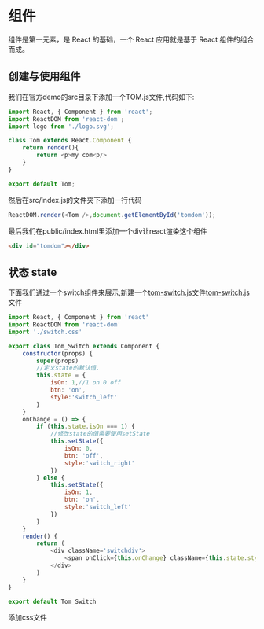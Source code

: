 # 组件

组件是第一元素，是 React 的基础，一个 React 应用就是基于 React 组件的组合而成。

## 创建与使用组件

我们在官方demo的src目录下添加一个TOM.js文件,代码如下:

```js
import React, { Component } from 'react';
import ReactDOM from 'react-dom';
import logo from './logo.svg';

class Tom extends React.Component {
    return render(){
        return <p>my com<p/>
    }
}

export default Tom;

```

然后在src/index.js的文件夹下添加一行代码

```js
ReactDOM.render(<Tom />,document.getElementById('tomdom'));
```

最后我们在public/index.html里添加一个div让react渲染这个组件

```html
<div id="tomdom"></div>
```

## 状态 state

下面我们通过一个switch组件来展示,新建一个[tom-switch.js](../demo/my-react/src/tom-switch.js)文件[tom-switch.js](/React/demo/my-react/src/tom-switch.js)文件

```js
import React, { Component } from 'react'
import ReactDOM from 'react-dom'
import './switch.css'

export class Tom_Switch extends Component {
    constructor(props) {
        super(props)
        //定义state的默认值.
        this.state = {
            isOn: 1,//1 on 0 off
            btn: 'on',
            style:'switch_left'
        }
    }
    onChange = () => {
        if (this.state.isOn === 1) {
            //修改state的值需要使用setState
            this.setState({
                isOn: 0,
                btn: 'off',
                style:'switch_right'
            })
        } else {
            this.setState({
                isOn: 1,
                btn: 'on',
                style:'switch_left'
            })
        }
    }
    render() {
        return (
            <div className='switchdiv'>
                <span onClick={this.onChange} className={this.state.style}>{this.state.btn}</span>
            </div>
        )
    }
}

export default Tom_Switch
```

添加css文件

```css

```